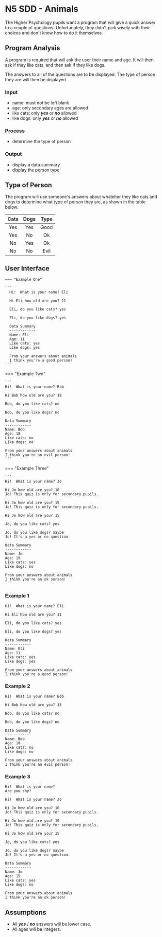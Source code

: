 # N5 SDD - Animals

The Higher Psychology pupils want a program that will give a quick answer to a couple of questions.  Unfortunately, they didn't pick wisely with their choices and don't know how to do it themselves.

## Program Analysis

A program is required that will ask the user their name and age.  It will then ask if they like cats, and then ask if they like dogs.

The answers to all of the questions are to be displayed.  The type of person they are will then be displayed

### Input

* name: must not be left blank
* age: only secondary ages are allowed
* like cats: only ___yes___ or  ___no___ allowed
* like dogs: only ___yes___ or  ___no___ allowed

### Process

* determine the type of person

### Output

* display a data summary
* display the person type

## Type of Person

The program will use someone's answers about whateher they like cats and dogs to determine what type of person they are, as shown in the table below.

| Cats | Dogs | Type |
| :--: | :--: | :--: |
| Yes  | Yes  | Good |
| Yes  | No   | Ok   |
| No   | Yes  | Ok   |
| No   | No   | Evil |

## User Interface

    === "Example One"

    ``` 
      Hi!  What is your name? Eli

      Hi Eli how old are you? 11

      Eli, do you like cats? yes

      Eli, do you like dogs? yes

      Data Summary
      ------------
      Name: Eli
      Age: 11
      Like cats: yes
      Like dogs: yes

      From your answers about animals
      I think you're a good person!
    ```

=== "Example Two"

    ```
    Hi!  What is your name? Bob
	
    Hi Bob how old are you? 18
	
	Bob, do you like cats? no 
	
	Bob, do you like dogs? no
	
	Data Summary
	------------
	Name: Bob
	Age: 18
	Like cats: no
	Like dogs: no
	
	From your answers about animals
	I think you're an evil person!
    ```
=== "Example Three"

    ``` 
	Hi!  What is your name? Jo 
	
	Hi Jo how old are you? 10
	Jo! This quiz is only for secondary pupils.
	
	Hi Jo how old are you? 19
	Jo! This quiz is only for secondary pupils.
	
	Hi Jo how old are you? 15
	
	Jo, do you like cats? yes
	
	Jo, do you like dogs? maybe
	Jo! It's a yes or no question.
	
	Data Summary
	------------
	Name: Jo
	Age: 15
	Like cats: yes
	Like dogs: no
	
	From your answers about animals
	I think you're an ok person!
    ```




### Example 1

```
Hi!  What is your name? Eli

Hi Eli how old are you? 11

Eli, do you like cats? yes

Eli, do you like dogs? yes

Data Summary
------------
Name: Eli
Age: 11
Like cats: yes
Like dogs: yes

From your answers about animals
I think you're a good person!
```

### Example 2

```
Hi!  What is your name? Bob

Hi Bob how old are you? 18

Bob, do you like cats? no 

Bob, do you like dogs? no

Data Summary
------------
Name: Bob
Age: 18
Like cats: no
Like dogs: no

From your answers about animals
I think you're an evil person!
```

### Example 3

```
Hi!  What is your name? 
Are you shy?

Hi!  What is your name? Jo 

Hi Jo how old are you? 10
Jo! This quiz is only for secondary pupils.

Hi Jo how old are you? 19
Jo! This quiz is only for secondary pupils.

Hi Jo how old are you? 15

Jo, do you like cats? yes

Jo, do you like dogs? maybe
Jo! It's a yes or no question.

Data Summary
------------
Name: Jo
Age: 15
Like cats: yes
Like dogs: no

From your answers about animals
I think you're an ok person!
```

## Assumptions

* All ___yes___ / ___no___ answers will be lower case.
* All ages will be integers.
